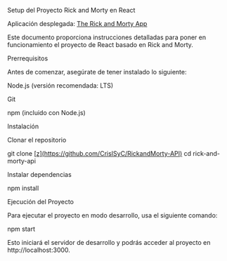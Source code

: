Setup del Proyecto Rick and Morty en React

Aplicación desplegada: [The Rick and Morty App](https://rickandmorty-api-kydo.onrender.com)

Este documento proporciona instrucciones detalladas para poner en funcionamiento el proyecto de React basado en Rick and Morty.

Prerrequisitos

Antes de comenzar, asegúrate de tener instalado lo siguiente:

Node.js (versión recomendada: LTS)

Git

npm (incluido con Node.js)

Instalación

Clonar el repositorio

git clone [\[z\](https://github.com/CrisISyC/RickandMorty-API)](https://github.com/CrisISyC/RickandMorty-API)
cd rick-and-morty-api

Instalar dependencias

npm install

Ejecución del Proyecto

Para ejecutar el proyecto en modo desarrollo, usa el siguiente comando:

npm start

Esto iniciará el servidor de desarrollo y podrás acceder al proyecto en http://localhost:3000.
